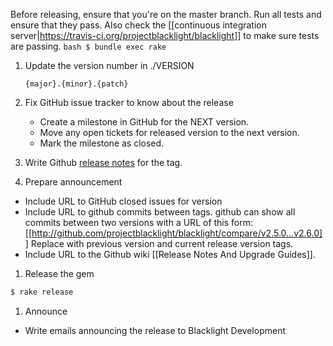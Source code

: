 Before releasing, ensure that you're on the master branch.  Run all  tests and ensure that they pass. Also check the [[continuous integration server|https://travis-ci.org/projectblacklight/blacklight]] to make sure tests are passing.
    ```bash
    $ bundle exec rake
    ```

1. Update the version number in ./VERSION
    ```
    {major}.{minor}.{patch}
    ```

1. Fix GitHub issue tracker to know about the release
      * Create a milestone in GitHub for the NEXT version.
      * Move any open tickets for released version to the next version.
      * Mark the milestone as closed.

1. Write Github [release notes](https://github.com/projectblacklight/blacklight/tags) for the tag.

1. Prepare announcement
  * Include URL to GitHub closed issues for version 
  * Include URL to github commits between tags. github can show all commits between two versions with a URL of this form: [[http://github.com/projectblacklight/blacklight/compare/v2.5.0...v2.6.0]]  Replace with previous version and current release version tags. 
  * Include URL to the Github wiki [[Release Notes And Upgrade Guides]].

1. Release the gem 
```bash
$ rake release
```

1. Announce
  * Write emails announcing the release to Blacklight Development 